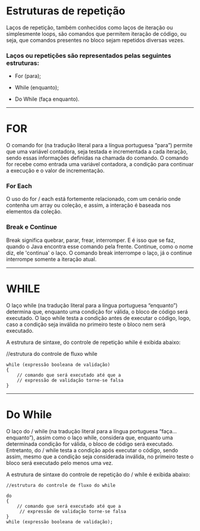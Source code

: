  # Estruturas de repetição
Laços de repetição, também conhecidos como laços de iteração ou simplesmente loops, são comandos que permitem iteração de código, ou seja, que comandos presentes no bloco sejam repetidos diversas vezes.

### Laços ou repetições são representados pelas seguintes estruturas:

 - For (para);

 - While (enquanto);

 - Do While (faça enquanto).


---


# FOR
O comando for (na tradução literal para a língua portuguesa “para”) permite que uma variável contadora, seja testada e incrementada a cada iteração, sendo essas informações definidas na chamada do comando. O comando for recebe como entrada uma variável contadora, a condição para continuar a execução e o valor de incrementação.

### For Each
O uso do for / each está fortemente relacionado, com um cenário onde contenha um array ou coleção, e assim, a interação é baseada nos elementos da coleção.

### Break e Continue
Break significa quebrar, parar, frear, interromper. E é isso que se faz, quando o Java encontra esse comando pela frente. Continue, como o nome diz, ele 'continua' o laço. O comando 
break interrompe o laço, já o continue interrompe somente a iteração atual.

---
# WHILE
O laço while (na tradução literal para a língua portuguesa “enquanto”) determina que, enquanto uma condição for válida, o bloco de código será executado. O laço while testa a condição antes de executar o código, logo, caso a condição seja inválida no primeiro teste o bloco nem será executado.

A estrutura de sintaxe, do controle de repetição while é exibida abaixo:

//estrutura do controle de fluxo while

```
while (expressão booleana de validação)
{
    // comando que será executado até que a 
    // expressão de validação torne-se falsa 
}
```

---
# Do While
O laço do / while (na tradução literal para a língua portuguesa “faça…enquanto”), assim como o laço while, considera que, enquanto uma determinada condição for válida, o bloco de código será executado. Entretanto, do / while
testa a condição após executar o código, sendo assim, mesmo que a condição seja considerada inválida, no primeiro teste o bloco será executado pelo menos uma vez.

A estrutura de sintaxe do controle de repetição do / while é exibida abaixo:

``` 
//estrutura do controle de fluxo do while

do
{
    // comando que será executado até que a 
     // expressão de validação torne-se falsa 
}
while (expressão booleana de validação);
``` 
